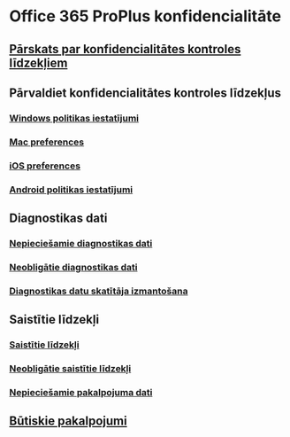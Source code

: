 # Office 365 ProPlus konfidencialitāte

## [Pārskats par konfidencialitātes kontroles līdzekļiem](overview-privacy-controls.md)

## Pārvaldiet konfidencialitātes kontroles līdzekļus
### [Windows politikas iestatījumi](manage-privacy-controls.md)
### [Mac preferences](mac-privacy-preferences.md)
### [iOS preferences](ios-privacy-preferences.md)
### [Android politikas iestatījumi](android-privacy-controls.md)

## Diagnostikas dati
### [Nepieciešamie diagnostikas dati](required-diagnostic-data.md)
### [Neobligātie diagnostikas dati](optional-diagnostic-data.md)
### [Diagnostikas datu skatītāja izmantošana](https://support.office.com/article/cf761ce9-d805-4c60-a339-4e07f3182855)

## Saistītie līdzekļi
### [Saistītie līdzekļi](connected-experiences.md)
### [Neobligātie saistītie līdzekļi](optional-connected-experiences.md)
### [Nepieciešamie pakalpojuma dati](required-service-data.md)

## [Būtiskie pakalpojumi](essential-services.md)